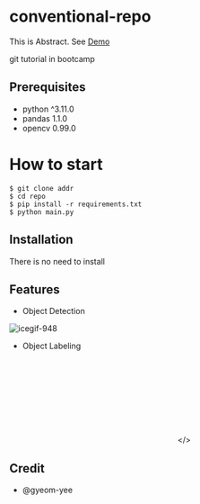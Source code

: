 # conventional-repo

This is Abstract. See [Demo](https://www.google.com)

git tutorial in bootcamp

## Prerequisites

- python ^3.11.0
- pandas 1.1.0
- opencv 0.99.0

# How to start

```shell
$ git clone addr
$ cd repo
$ pip install -r requirements.txt
$ python main.py
```

## Installation

There is no need to install

## Features

- Object Detection

![icegif-948](https://github.com/gyeom-yee/conventional-repo/assets/78156719/11165e70-8424-41fe-9f93-c76b352524a0)

- Object Labeling

<embed src></>

## Credit

- @gyeom-yee
